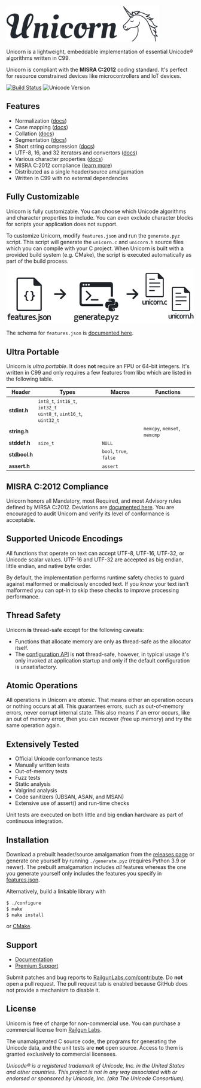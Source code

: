<picture>
  <source media="(prefers-color-scheme: dark)" srcset=".github/unicorn-dark.svg">
  <source media="(prefers-color-scheme: light)" srcset=".github/unicorn.svg">
  <img alt="Unicorn" src=".github/unicorn.svg" width="408px">
</picture>

Unicorn is a lightweight, embeddable implementation of essential Unicode® algorithms written in C99.

Unicorn is compliant with the **MISRA C:2012** coding standard.
It's perfect for resource constrained devices like microcontrollers and IoT devices.

[![Build Status](https://github.com/RailgunLabs/unicorn/actions/workflows/build.yml/badge.svg)](https://github.com/RailgunLabs/unicorn/actions/workflows/build.yml)
![Unicode Version](https://img.shields.io/badge/Unicode-v16.0.0-blue)

## Features

* Normalization ([docs](https://RailgunLabs.com/unicorn/manual/api/normalization/))
* Case mapping ([docs](https://RailgunLabs.com/unicorn/manual/api/case-mapping/))
* Collation ([docs](https://RailgunLabs.com/unicorn/manual/api/collation/))
* Segmentation ([docs](https://RailgunLabs.com/unicorn/manual/api/segmentation/))
* Short string compression ([docs](https://RailgunLabs.com/unicorn/manual/api/compression/))
* UTF-8, 16, and 32 iterators and convertors ([docs](https://RailgunLabs.com/unicorn/manual/api/text-encodings/))
* Various character properties ([docs](https://RailgunLabs.com/unicorn/manual/api/character-properties/))
* MISRA C:2012 compliance ([learn more](https://RailgunLabs.com/unicorn/manual/misra-compliance/))
* Distributed as a single header/source amalgamation
* Written in C99 with no external dependencies

## Fully Customizable

Unicorn is fully customizable.
You can choose which Unicode algorithms and character properties to include.
You can even exclude character blocks for scripts your application does not support.

To customize Unicorn, modify `features.json` and run the `generate.pyz` script.
This script will generate the `unicorn.c` and `unicorn.h` source files which you can compile with your C project.
When Unicorn is built with a provided build system (e.g. CMake), the script is executed automatically as part of the build process.

<p align="center">
  <picture>
    <source media="(prefers-color-scheme: dark)" srcset=".github/customization-dark.svg">
    <source media="(prefers-color-scheme: light)" srcset=".github/customization.svg">
    <img alt="Customization" src=".github/customization.svg" width="500px">
  </picture>
</p>

The schema for `features.json` is [documented here](https://RailgunLabs.com/unicorn/manual/feature-customization/).

## Ultra Portable

Unicorn is _ultra portable_.
It does **not** require an FPU or 64-bit integers.
It's written in C99 and only requires a few features from libc which are listed in the following table.

| Header | Types | Macros | Functions |
| --- | --- | --- | --- |
| **stdint.h** |  `int8_t`, `int16_t`, `int32_t` <br/> `uint8_t`, `uint16_t`, `uint32_t` | | |
| **string.h** | | | `memcpy`, `memset`, `memcmp` |
| **stddef.h** | `size_t` | `NULL` | |
| **stdbool.h** | |  `bool`, `true`, `false` | |
| **assert.h** | |  `assert` | |

## MISRA C:2012 Compliance

Unicorn honors all Mandatory, most Required, and most Advisory rules defined by MIRSA C:2012.
Deviations are [documented here](https://RailgunLabs.com/unicorn/manual/misra-compliance/).
You are encouraged to audit Unicorn and verify its level of conformance is acceptable.

## Supported Unicode Encodings

All functions that operate on text can accept UTF-8, UTF-16, UTF-32, or Unicode scalar values.
UTF-16 and UTF-32 are accepted as big endian, little endian, and native byte order.

By default, the implementation performs runtime safety checks to guard against malformed or maliciously encoded text.
If you _know_ your text isn't malformed you can opt-in to skip these checks to improve processing performance.

## Thread Safety

Unicorn **is** thread-safe except for the following caveats:

* Functions that allocate memory are only as thread-safe as the allocator itself.
* The [configuration API](https://RailgunLabs.com/unicorn/manual/api/library-configuration/) is **not** thread-safe, however, in typical usage it's only invoked at application startup and only if the default configuration is unsatisfactory.

## Atomic Operations

All operations in Unicorn are _atomic_.
That means either an operation occurs or nothing occurs at all.
This guarantees errors, such as out-of-memory errors, never corrupt internal state.
This also means if an error occurs, like an out of memory error, then you can recover (free up memory) and try the same operation again.

## Extensively Tested

* Official Unicode conformance tests
* Manually written tests
* Out-of-memory tests
* Fuzz tests
* Static analysis
* Valgrind analysis
* Code sanitizers (UBSAN, ASAN, and MSAN)
* Extensive use of assert() and run-time checks

Unit tests are executed on both little and big endian hardware as part of continuous integration.

## Installation

Download a prebuilt header/source amalgamation from the [releases page](https://github.com/RailgunLabs/unicorn/releases) or generate one yourself by running `./generate.pyz` (requires Python 3.9 or newer).
The prebuilt amalgamation includes _all_ features whereas the one you generate yourself only includes the features you specify in [features.json](features.json).

Alternatively, build a linkable library with

```
$ ./configure
$ make
$ make install
```

or [CMake](https://cmake.org/).

## Support

* [Documentation](https://RailgunLabs.com/unicorn/manual/)
* [Premium Support](https://RailgunLabs.com/services)

Submit patches and bug reports to [RailgunLabs.com/contribute](https://RailgunLabs.com/contribute).
Do **not** open a pull request.
The pull request tab is enabled because GitHub does not provide a mechanism to disable it.

## License

Unicorn is free of charge for non-commercial use.
You can purchase a commercial license from [Railgun Labs](https://RailgunLabs.com/unicorn/license/).

The unamalgamated C source code, the programs for generating the Unicode data, and the unit tests are **not** open source.
Access to them is granted exclusively to commercial licensees.

_Unicode® is a registered trademark of Unicode, Inc. in the United States and other countries.
This project is not in any way associated with or endorsed or sponsored by Unicode, Inc. (aka The Unicode Consortium)._
